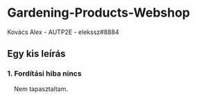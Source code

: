 # Gardening-Products-Webshop
Kovács Alex - AUTP2E - elekssz#8884

## Egy kis leírás

### 1. Fordítási hiba nincs
&nbsp;&nbsp;&nbsp;&nbsp;Nem tapasztaltam.
